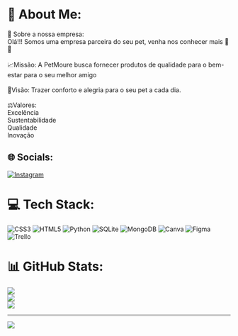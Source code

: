 # 💫 About Me:
💫 Sobre a nossa empresa:<br>Olá!!! Somos uma empresa parceira do seu pet, venha nos conhecer mais 🐾💚<br><br>📈Missão: A PetMoure busca fornecer produtos de qualidade para o bem-estar para o seu melhor amigo<br><br>📌Visão: Trazer conforto e alegria para o seu pet a cada dia.<br><br>⚖️Valores:<br>Excelência<br>Sustentabilidade<br>Qualidade<br>Inovação


## 🌐 Socials:
[![Instagram](https://img.shields.io/badge/Instagram-%23E4405F.svg?logo=Instagram&logoColor=white)](https://instagram.com/PetMoure) 

# 💻 Tech Stack:
![CSS3](https://img.shields.io/badge/css3-%231572B6.svg?style=for-the-badge&logo=css3&logoColor=white) ![HTML5](https://img.shields.io/badge/html5-%23E34F26.svg?style=for-the-badge&logo=html5&logoColor=white) ![Python](https://img.shields.io/badge/python-3670A0?style=for-the-badge&logo=python&logoColor=ffdd54) ![SQLite](https://img.shields.io/badge/sqlite-%2307405e.svg?style=for-the-badge&logo=sqlite&logoColor=white) ![MongoDB](https://img.shields.io/badge/MongoDB-%234ea94b.svg?style=for-the-badge&logo=mongodb&logoColor=white) ![Canva](https://img.shields.io/badge/Canva-%2300C4CC.svg?style=for-the-badge&logo=Canva&logoColor=white) 	![Figma](https://img.shields.io/badge/figma-%23F24E1E.svg?style=for-the-badge&logo=figma&logoColor=white) ![Trello](https://img.shields.io/badge/Trello-%23026AA7.svg?style=for-the-badge&logo=Trello&logoColor=white)
# 📊 GitHub Stats:
![](https://github-readme-stats.vercel.app/api?username=P3tMoure&theme=merko&hide_border=false&include_all_commits=false&count_private=false)<br/>
![](https://github-readme-streak-stats.herokuapp.com/?user=P3tMoure&theme=merko&hide_border=false)<br/>
![](https://github-readme-stats.vercel.app/api/top-langs/?username=P3tMoure&theme=merko&hide_border=false&include_all_commits=false&count_private=false&layout=compact)

---
[![](https://visitcount.itsvg.in/api?id=P3tMoure&icon=9&color=3)](https://visitcount.itsvg.in)

<!-- Proudly created with GPRM ( https://gprm.itsvg.in ) -->
